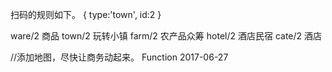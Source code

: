扫码的规则如下。
{
type:'town',
id:2
}

ware/2 商品
town/2 玩转小镇
farm/2 农产品众筹
hotel/2 酒店民宿
cate/2 酒店


//添加地图，尽快让商务动起来。 Function 2017-06-27

